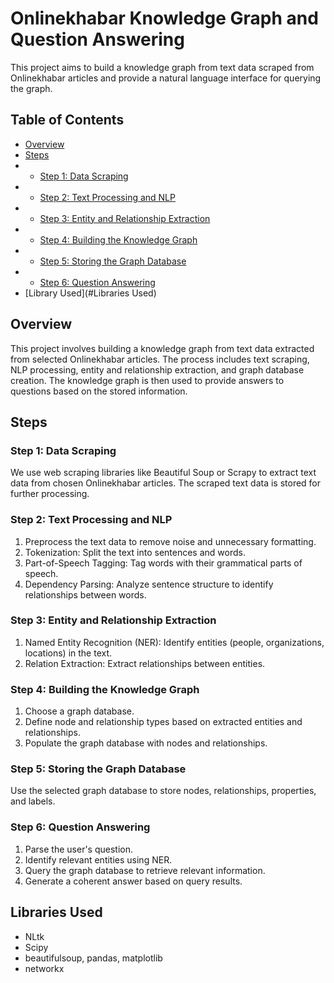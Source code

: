 # Onlinekhabar Knowledge Graph and Question Answering

This project aims to build a knowledge graph from text data scraped from Onlinekhabar articles and provide a natural language interface for querying the graph.

## Table of Contents

- [Overview](#overview)
- [Steps](#steps)
- - [Step 1: Data Scraping](#step-1-data-scraping)
- - [Step 2: Text Processing and NLP](#step-2-text-processing-and-nlp)
- - [Step 3: Entity and Relationship Extraction](#step-3-entity-and-relationship-extraction)
- - [Step 4: Building the Knowledge Graph](#step-4-building-the-knowledge-graph)
- - [Step 5: Storing the Graph Database](#step-5-storing-the-graph-database)
- - [Step 6: Question Answering](#step-6-question-answering)
- [Library Used](#Libraries Used)
  

## Overview

This project involves building a knowledge graph from text data extracted from selected Onlinekhabar articles. The process includes text scraping, NLP processing, entity and relationship extraction, and graph database creation. The knowledge graph is then used to provide answers to questions based on the stored information.

## Steps

### Step 1: Data Scraping

We use web scraping libraries like Beautiful Soup or Scrapy to extract text data from chosen Onlinekhabar articles. The scraped text data is stored for further processing.

### Step 2: Text Processing and NLP

1. Preprocess the text data to remove noise and unnecessary formatting.
2. Tokenization: Split the text into sentences and words.
3. Part-of-Speech Tagging: Tag words with their grammatical parts of speech.
4. Dependency Parsing: Analyze sentence structure to identify relationships between words.

### Step 3: Entity and Relationship Extraction

1. Named Entity Recognition (NER): Identify entities (people, organizations, locations) in the text.
2. Relation Extraction: Extract relationships between entities.

### Step 4: Building the Knowledge Graph

1. Choose a graph database.
2. Define node and relationship types based on extracted entities and relationships.
3. Populate the graph database with nodes and relationships.

### Step 5: Storing the Graph Database

Use the selected graph database to store nodes, relationships, properties, and labels.

### Step 6: Question Answering

1. Parse the user's question.
2. Identify relevant entities using NER.
3. Query the graph database to retrieve relevant information.
4. Generate a coherent answer based on query results.



## Libraries Used
- NLtk
- Scipy
- beautifulsoup, pandas, matplotlib
- networkx

